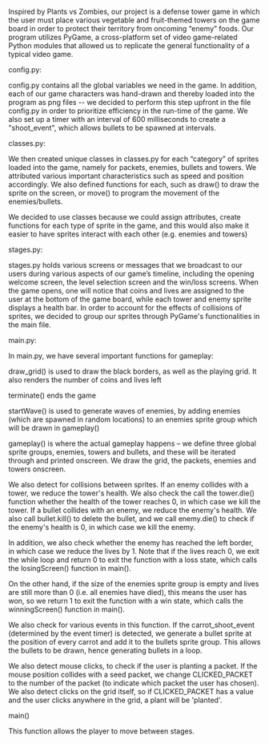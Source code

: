 Inspired by Plants vs Zombies, our project is a defense tower game in which the user must place various vegetable and fruit-themed towers on the game board in order to protect their territory from oncoming “enemy” foods. Our program utilizes PyGame, a cross-platform set of video game-related Python modules that allowed us to replicate the general functionality of a typical video game. 

config.py:

config.py contains all the global variables we need in the game. In addition, each of our game characters was hand-drawn and thereby loaded into the program as png files -- we decided to perform this step upfront in the file config.py in order to prioritize efficiency in the run-time of the game. We also set up a timer with an interval of 600 milliseconds to create a "shoot_event", which allows bullets to be spawned at intervals.

classes.py:

We then created unique classes in classes.py for each “category” of sprites loaded into the game, namely for packets, enemies, bullets and towers. We attributed various important characteristics such as speed and position accordingly. We also defined functions for each, such as draw() to draw the sprite on the screen, or move() to program the movement of the enemies/bullets. 

We decided to use classes because we could assign attributes, create functions for each type of sprite in the game, and this would also make it easier to have sprites interact with each other (e.g. enemies and towers) 

stages.py:

stages.py holds various screens or messages that we broadcast to our users during various aspects of our game’s timeline, including the opening welcome screen, the level selection screen and the win/loss screens. When the game opens, one will notice that coins and lives are assigned to the user at the bottom of the game board, while each tower and enemy sprite displays a health bar. In order to account for the effects of collisions of sprites, we decided to group our sprites through PyGame's functionalities in the main file. 

main.py:

In main.py, we have several important functions for gameplay:

draw_grid() is used to draw the black borders, as well as the playing grid. It also renders the number of coins and lives left

terminate() ends the game

startWave() is used to generate waves of enemies, by adding enemies (which are spawned in random locations) to an enemies sprite group which will be drawn in gameplay()

gameplay() is where the actual gameplay happens – we define three global sprite groups, enemies, towers and bullets, and these will be iterated through and printed onscreen. We draw the grid, the packets, enemies and towers onscreen. 

We also detect for collisions between sprites. If an enemy collides with a tower, we reduce the tower's health. We also check the call the tower.die() function whether the health of the tower reaches 0, in which case we kill the tower. If a bullet collides with an enemy, we reduce the enemy's health. We also call bullet.kill() to delete the bullet, and we call enemy.die() to check if the enemy's health is 0, in which case we kill the enemy.

In addition, we also check whether the enemy has reached the left border, in which case we reduce the lives by 1. Note that if the lives reach 0, we exit the while loop and return 0 to exit the function with a loss state, which calls the losingScreen() function in main(). 

On the other hand, if the size of the enemies sprite group is empty and lives are still more than 0 (i.e. all enemies have died), this means the user has won, so we return 1 to exit the function with a win state, which calls the winningScreen() function in main().

We also check for various events in this function. If the carrot_shoot_event (determined by the event timer) is detected, we generate a bullet sprite at the position of every carrot and add it to the bullets sprite group. This allows the bullets to be drawn, hence generating bullets in a loop. 

We also detect mouse clicks, to check if the user is planting a packet. If the mouse position collides with a seed packet, we change CLICKED_PACKET to the number of the packet (to indicate which packet the user has chosen). We also detect clicks on the grid itself, so if CLICKED_PACKET has a value and the user clicks anywhere in the grid, a plant will be 'planted'.

main()

This function allows the player to move between stages.







